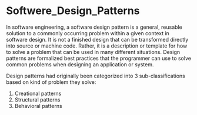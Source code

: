 # Softwere_Design_Patterns
In software engineering, a software design pattern is a general, reusable solution to a commonly occurring problem within a given context in software design. 
It is not a finished design that can be transformed directly into source or machine code. 
Rather, it is a description or template for how to solve a problem that can be used in many different situations. 
Design patterns are formalized best practices that the programmer can use to solve common problems when designing an application or system.

Design patterns had originally been categorized into 3 sub-classifications based on kind of problem they solve:
1. Creational patterns
2. Structural patterns
3. Behavioral patterns 


